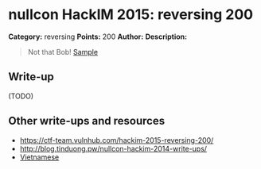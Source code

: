 # nullcon HackIM 2015: reversing 200

**Category:** reversing
**Points:** 200
**Author:**
**Description:**

>Not that Bob!
>	[Sample](upx.zip)

## Write-up

(TODO)

## Other write-ups and resources

* <https://ctf-team.vulnhub.com/hackim-2015-reversing-200/>
* <http://blog.tinduong.pw/nullcon-hackim-2014-write-ups/>
* [Vietnamese](https://babyphd.net/2015/01/hackim-2014-re-pwn-mentalnote/)
